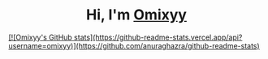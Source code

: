 <h1 align="center">Hi, I'm ​<a href="https://github.com/omixyy" target="_blank">Omixyy</h1>
[![Omixyy's GitHub stats](https://github-readme-stats.vercel.app/api?username=omixyy)](https://github.com/anuraghazra/github-readme-stats)
